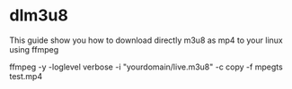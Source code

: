 # dlm3u8
This guide show you how to download directly m3u8 as mp4 to your linux using ffmpeg



ffmpeg -y -loglevel verbose -i "yourdomain/live.m3u8" -c copy -f mpegts test.mp4
